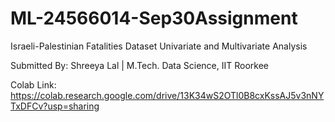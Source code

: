# ML-24566014-Sep30Assignment
Israeli-Palestinian Fatalities Dataset
Univariate and Multivariate Analysis

Submitted By:
Shreeya Lal | M.Tech. Data Science, IIT Roorkee

Colab Link: 
https://colab.research.google.com/drive/13K34wS2OTl0B8cxKssAJ5v3nNYTxDFCv?usp=sharing
